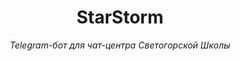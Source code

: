 <h1 align="center">StarStorm</h1>
<p align="center"><i>Telegram-бот для чат-центра Светогорской Школы</i></p>